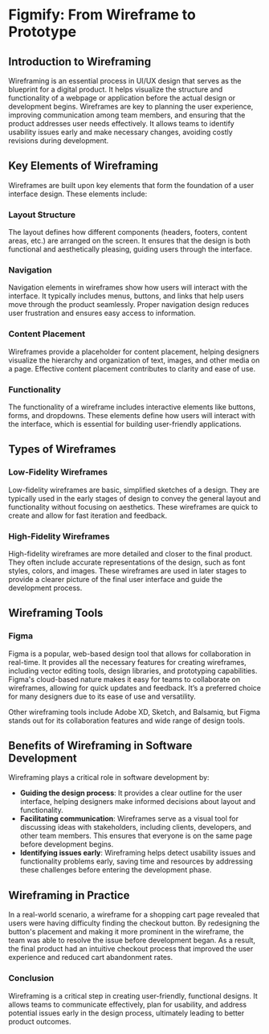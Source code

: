 # Figmify: From Wireframe to Prototype

## Introduction to Wireframing
Wireframing is an essential process in UI/UX design that serves as the blueprint for a digital product. It helps visualize the structure and functionality of a webpage or application before the actual design or development begins. Wireframes are key to planning the user experience, improving communication among team members, and ensuring that the product addresses user needs effectively. It allows teams to identify usability issues early and make necessary changes, avoiding costly revisions during development.

## Key Elements of Wireframing
Wireframes are built upon key elements that form the foundation of a user interface design. These elements include:

### Layout Structure
The layout defines how different components (headers, footers, content areas, etc.) are arranged on the screen. It ensures that the design is both functional and aesthetically pleasing, guiding users through the interface.

### Navigation
Navigation elements in wireframes show how users will interact with the interface. It typically includes menus, buttons, and links that help users move through the product seamlessly. Proper navigation design reduces user frustration and ensures easy access to information.

### Content Placement
Wireframes provide a placeholder for content placement, helping designers visualize the hierarchy and organization of text, images, and other media on a page. Effective content placement contributes to clarity and ease of use.

### Functionality
The functionality of a wireframe includes interactive elements like buttons, forms, and dropdowns. These elements define how users will interact with the interface, which is essential for building user-friendly applications.

## Types of Wireframes

### Low-Fidelity Wireframes
Low-fidelity wireframes are basic, simplified sketches of a design. They are typically used in the early stages of design to convey the general layout and functionality without focusing on aesthetics. These wireframes are quick to create and allow for fast iteration and feedback.

### High-Fidelity Wireframes
High-fidelity wireframes are more detailed and closer to the final product. They often include accurate representations of the design, such as font styles, colors, and images. These wireframes are used in later stages to provide a clearer picture of the final user interface and guide the development process.

## Wireframing Tools

### Figma
Figma is a popular, web-based design tool that allows for collaboration in real-time. It provides all the necessary features for creating wireframes, including vector editing tools, design libraries, and prototyping capabilities. Figma's cloud-based nature makes it easy for teams to collaborate on wireframes, allowing for quick updates and feedback. It’s a preferred choice for many designers due to its ease of use and versatility.

Other wireframing tools include Adobe XD, Sketch, and Balsamiq, but Figma stands out for its collaboration features and wide range of design tools.

## Benefits of Wireframing in Software Development

Wireframing plays a critical role in software development by:

- **Guiding the design process**: It provides a clear outline for the user interface, helping designers make informed decisions about layout and functionality.
- **Facilitating communication**: Wireframes serve as a visual tool for discussing ideas with stakeholders, including clients, developers, and other team members. This ensures that everyone is on the same page before development begins.
- **Identifying issues early**: Wireframing helps detect usability issues and functionality problems early, saving time and resources by addressing these challenges before entering the development phase.

## Wireframing in Practice

In a real-world scenario, a wireframe for a shopping cart page revealed that users were having difficulty finding the checkout button. By redesigning the button's placement and making it more prominent in the wireframe, the team was able to resolve the issue before development began. As a result, the final product had an intuitive checkout process that improved the user experience and reduced cart abandonment rates.

### Conclusion
Wireframing is a critical step in creating user-friendly, functional designs. It allows teams to communicate effectively, plan for usability, and address potential issues early in the design process, ultimately leading to better product outcomes.
